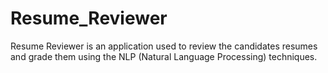 # Resume_Reviewer
Resume Reviewer is an application used to review the candidates resumes and grade them using the NLP (Natural Language Processing) techniques. 
